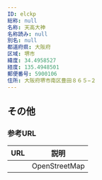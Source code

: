 ```yaml
---
ID: elckp
総称: null
名称: 天高大神
名称読み: null
別名: null
都道府県: 大阪府
区域: 堺市
緯度: 34.4958527
経度: 135.4948501
郵便番号: 5900106
住所: 大阪府堺市南区豊田８６５−２
---
```


## その他

### 参考URL

| URL | 説明          |
| --- | ------------- |
|     | OpenStreetMap |
